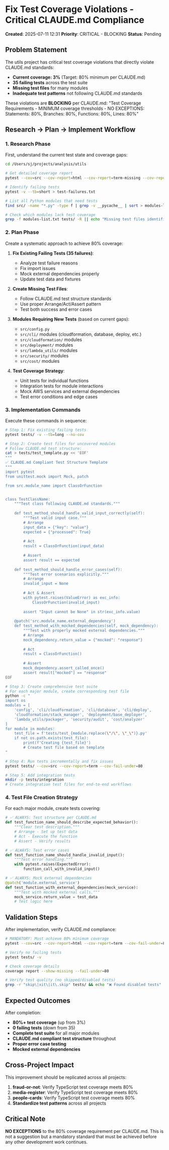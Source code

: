 # Fix Test Coverage Violations - Critical CLAUDE.md Compliance

**Created**: 2025-07-11 12:31
**Priority**: CRITICAL - BLOCKING
**Status**: Pending

## Problem Statement

The utils project has critical test coverage violations that directly violate CLAUDE.md standards:
- **Current coverage: 3%** (Target: 80% minimum per CLAUDE.md)
- **35 failing tests** across the test suite
- **Missing test files** for many modules
- **Inadequate test patterns** not following CLAUDE.md standards

These violations are **BLOCKING** per CLAUDE.md: "Test Coverage Requirements - MINIMUM coverage thresholds - NO EXCEPTIONS: Statements: 80%, Branches: 80%, Functions: 80%, Lines: 80%"

## Research → Plan → Implement Workflow

### 1. Research Phase
First, understand the current test state and coverage gaps:

```bash
cd /Users/sj/projects/analysis/utils

# Get detailed coverage report
pytest --cov=src --cov-report=html --cov-report=term-missing --cov-report=json

# Identify failing tests
pytest -v --tb=short > test-failures.txt

# List all Python modules that need tests
find src/ -name "*.py" -type f | grep -v __pycache__ | sort > modules-list.txt

# Check which modules lack test coverage
grep -f modules-list.txt tests/ -R || echo "Missing test files identified"
```

### 2. Plan Phase
Create a systematic approach to achieve 80% coverage:

1. **Fix Existing Failing Tests (35 failures)**:
   - Analyze test failure reasons
   - Fix import issues
   - Mock external dependencies properly
   - Update test data and fixtures

2. **Create Missing Test Files**:
   - Follow CLAUDE.md test structure standards
   - Use proper Arrange/Act/Assert pattern
   - Test both success and error cases

3. **Modules Requiring New Tests** (based on current gaps):
   - `src/config.py`
   - `src/cli/` modules (cloudformation, database, deploy, etc.)
   - `src/cloudformation/` modules
   - `src/deployment/` modules  
   - `src/lambda_utils/` modules
   - `src/security/` modules
   - `src/cost/` modules

4. **Test Coverage Strategy**:
   - Unit tests for individual functions
   - Integration tests for module interactions
   - Mock AWS services and external dependencies
   - Test error conditions and edge cases

### 3. Implementation Commands

Execute these commands in sequence:

```bash
# Step 1: Fix existing failing tests
pytest tests/ -v --tb=long --no-cov

# Step 2: Create test files for uncovered modules
# Follow CLAUDE.md test structure:
cat > tests/test_template.py << 'EOF'
"""
✅ CLAUDE.md Compliant Test Structure Template
"""
import pytest
from unittest.mock import Mock, patch

from src.module_name import ClassOrFunction


class TestClassName:
    """Test class following CLAUDE.md standards."""
    
    def test_method_should_handle_valid_input_correctly(self):
        """Test valid input case."""
        # Arrange
        input_data = {"key": "value"}
        expected = {"processed": True}
        
        # Act
        result = ClassOrFunction(input_data)
        
        # Assert
        assert result == expected
    
    def test_method_should_handle_error_cases(self):
        """Test error scenarios explicitly."""
        # Arrange
        invalid_input = None
        
        # Act & Assert
        with pytest.raises(ValueError) as exc_info:
            ClassOrFunction(invalid_input)
        
        assert "Input cannot be None" in str(exc_info.value)
    
    @patch('src.module_name.external_dependency')
    def test_method_with_mocked_dependencies(self, mock_dependency):
        """Test with properly mocked external dependencies."""
        # Arrange
        mock_dependency.return_value = {"mocked": "response"}
        
        # Act
        result = ClassOrFunction()
        
        # Assert
        mock_dependency.assert_called_once()
        assert result["mocked"] == "response"
EOF

# Step 3: Create comprehensive test suite
# For each major module, create corresponding test file
python -c "
import os
modules = [
    'config', 'cli/cloudformation', 'cli/database', 'cli/deploy',
    'cloudformation/stack_manager', 'deployment/base_deployer',
    'lambda_utils/packager', 'security/audit', 'cost/analyzer'
]
for module in modules:
    test_file = f'tests/test_{module.replace(\"/\", \"_\")}.py'
    if not os.path.exists(test_file):
        print(f'Creating {test_file}')
        # Create test file based on template
"

# Step 4: Run tests incrementally and fix issues
pytest tests/ --cov=src --cov-report=term --cov-fail-under=80

# Step 5: Add integration tests
mkdir -p tests/integration
# Create integration test files for end-to-end workflows
```

### 4. Test File Creation Strategy

For each major module, create tests covering:

```python
# ✅ ALWAYS: Test structure per CLAUDE.md
def test_function_name_should_describe_expected_behavior():
    """Clear test description."""
    # Arrange - Set up test data
    # Act - Execute the function
    # Assert - Verify results

# ✅ ALWAYS: Test error cases
def test_function_name_should_handle_invalid_input():
    """Test error handling."""
    with pytest.raises(ExpectedError):
        function_call_with_invalid_input()

# ✅ ALWAYS: Mock external dependencies
@patch('module.external_service')
def test_function_with_external_dependencies(mock_service):
    """Test with mocked external calls."""
    mock_service.return_value = test_data
    # Test logic here
```

## Validation Steps

After implementation, verify CLAUDE.md compliance:

```bash
# MANDATORY: Must achieve 80% minimum coverage
pytest --cov=src --cov-report=html --cov-report=term --cov-fail-under=80

# Verify no failing tests
pytest tests/ -v

# Check coverage details
coverage report --show-missing --fail-under=80

# Verify test quality (no skipped/disabled tests)
grep -r "skip\|xit\|it\.skip" tests/ && echo "❌ Found disabled tests" || echo "✅ No disabled tests"
```

## Expected Outcomes

After completion:
- **80%+ test coverage** (up from 3%)
- **0 failing tests** (down from 35)
- **Complete test suite** for all major modules
- **CLAUDE.md compliant test structure** throughout
- **Proper error case testing**
- **Mocked external dependencies**

## Cross-Project Impact

This improvement should be replicated across all projects:
1. **fraud-or-not**: Verify TypeScript test coverage meets 80%
2. **media-register**: Verify TypeScript test coverage meets 80%
3. **people-cards**: Verify TypeScript test coverage meets 80%
4. **Standardize test patterns** across all projects

## Critical Note

**NO EXCEPTIONS** to the 80% coverage requirement per CLAUDE.md. This is not a suggestion but a mandatory standard that must be achieved before any other development work continues.